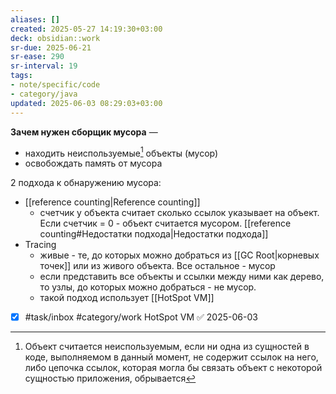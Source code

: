 ```yaml
---
aliases: []
created: 2025-05-27 14:19:30+03:00
deck: obsidian::work
sr-due: 2025-06-21
sr-ease: 290
sr-interval: 19
tags:
- note/specific/code
- category/java
updated: 2025-06-03 08:29:03+03:00
---
```


**Зачем нужен сборщик мусора**
—
- находить неиспользуемые[^1] объекты (мусор)
- освобождать память от мусора

2 подхода к обнаружению мусора:
- [[reference counting|Reference counting]]
	- счетчик у объекта считает сколько ссылок указывает на объект. Если счетчик = 0 - объект считается мусором. [[reference counting#Недостатки подхода|Недостатки подхода]]
- Tracing
	- живые - те, до которых можно добраться из [[GC Root|корневых точек]] или из живого объекта. Все остальное - мусор
	- если представить все объекты и ссылки между ними как дерево, то узлы, до которых можно добраться - не мусор.
	- такой подход использует [[HotSpot VM]]

- [x] #task/inbox #category/work HotSpot VM ✅ 2025-06-03

[^1]: Объект считается неиспользуемым, если ни одна из сущностей в коде, выполняемом в данный момент, не содержит ссылок на него, либо цепочка ссылок, которая могла бы связать объект с некоторой сущностью приложения, обрывается